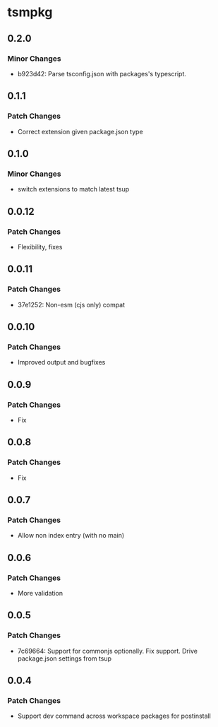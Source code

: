 # tsmpkg

## 0.2.0

### Minor Changes

- b923d42: Parse tsconfig.json with packages's typescript.

## 0.1.1

### Patch Changes

- Correct extension given package.json type

## 0.1.0

### Minor Changes

- switch extensions to match latest tsup

## 0.0.12

### Patch Changes

- Flexibility, fixes

## 0.0.11

### Patch Changes

- 37e1252: Non-esm (cjs only) compat

## 0.0.10

### Patch Changes

- Improved output and bugfixes

## 0.0.9

### Patch Changes

- Fix

## 0.0.8

### Patch Changes

- Fix

## 0.0.7

### Patch Changes

- Allow non index entry (with no main)

## 0.0.6

### Patch Changes

- More validation

## 0.0.5

### Patch Changes

- 7c69664: Support for commonjs optionally. Fix support. Drive package.json settings from tsup

## 0.0.4

### Patch Changes

- Support dev command across workspace packages for postinstall

